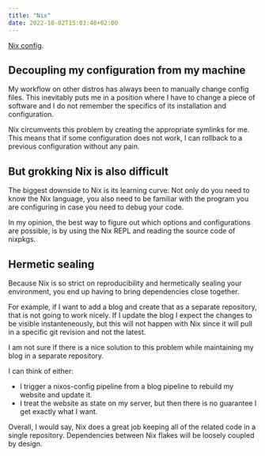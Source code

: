 ```yaml
---
title: "Nix"
date: 2022-10-02T15:03:48+02:00
---
```


[Nix config](https://gitlab.com/troy.figiel/nixos-config).

## Decoupling my configuration from my machine

My workflow on other distros has always been to manually change config files. This inevitably puts me in a position where I have to change a piece of software and I do not remember the specifics of its installation and configuration.

Nix circumvents this problem by creating the appropriate symlinks for me. This means that if some configuration does not work, I can rollback to a previous configuration without any pain.

## But grokking Nix is also difficult

The biggest downside to Nix is its learning curve: Not only do you need to know the Nix language, you also need to be familiar with the program you are configuring in case you need to debug your code.

In my opinion, the best way to figure out which options and configurations are possible, is by using the Nix REPL and reading the source code of nixpkgs.

## Hermetic sealing

Because Nix is so strict on reproducibility and hermetically sealing your environment, you end up having to bring dependencies close together.

For example, if I want to add a blog and create that as a separate repository, that is not going to work nicely. If I update the blog I expect the changes to be visible instanteneously, but this will not happen with Nix since it will pull in a specific git revision and not the latest.

I am not sure if there is a nice solution to this problem while maintaining my blog in a separate repository.

I can think of either:
- I trigger a nixos-config pipeline from a blog pipeline to rebuild my website and update it.
- I treat the website as state on my server, but then there is no guarantee I get exactly what I want.

Overall, I would say, Nix does a great job keeping all of the related code in a single repository. Dependencies between Nix flakes will be loosely coupled by design.
